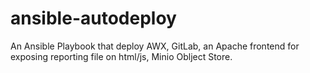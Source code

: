 # ansible-autodeploy 

An Ansible Playbook that deploy AWX, GitLab, an Apache frontend for exposing reporting file on html/js, Minio Oblject Store.